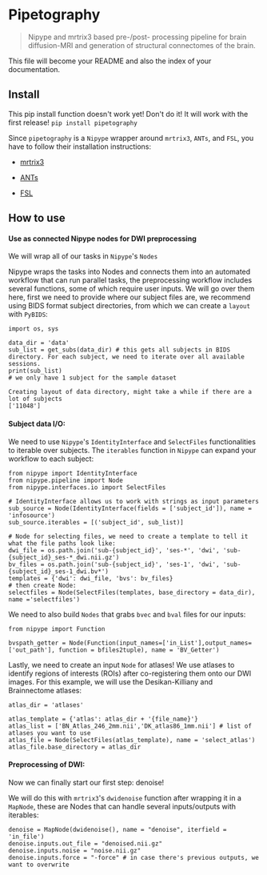 # Pipetography
> Nipype and mrtrix3 based pre-/post- processing pipeline for brain diffusion-MRI and generation of structural connectomes of the brain.


This file will become your README and also the index of your documentation.

## Install

This pip install function doesn't work yet! Don't do it! It will work with the first release!
`pip install pipetography`

Since `pipetography` is a `Nipype` wrapper around `mrtrix3`, `ANTs`, and `FSL`, you have to follow their installation instructions:    
 - [mrtrix3](https://mrtrix.readthedocs.io/en/latest/installation/before_install.html)
 
 - [ANTs](https://github.com/ANTsX/ANTs/wiki/Compiling-ANTs-on-Linux-and-Mac-OS)
     
 - [FSL](https://fsl.fmrib.ox.ac.uk/fsl/fslwiki/FslInstallation)

## How to use

#### Use as connected Nipype nodes for DWI preprocessing
We will wrap all of our tasks in `Nipype`'s `Nodes`

Nipype wraps the tasks into Nodes and connects them into an automated workflow that can run parallel tasks, the preprocessing workflow includes several functions, some of which require user inputs. We will go over them here, first we need to provide where our subject files are, we recommend using BIDS format subject directories, from which we can create a `layout` with `PyBIDS`:

```
import os, sys

data_dir = 'data'
sub_list = get_subs(data_dir) # this gets all subjects in BIDS directory. For each subject, we need to iterate over all available sessions.
print(sub_list)
# we only have 1 subject for the sample dataset
```

    Creating layout of data directory, might take a while if there are a lot of subjects
    ['11048']


#### Subject data I/O:

We need to use `Nipype`'s `IdentityInterface` and `SelectFiles` functionalities to iterable over subjects. The `iterables` function in `Nipype` can expand your workflow to each subject:

```
from nipype import IdentityInterface
from nipype.pipeline import Node
from nipype.interfaces.io import SelectFiles

# IdentityInterface allows us to work with strings as input parameters
sub_source = Node(IdentityInterface(fields = ['subject_id']), name = 'infosource')
sub_source.iterables = [('subject_id', sub_list)]

# Node for selecting files, we need to create a template to tell it what the file paths look like:
dwi_file = os.path.join('sub-{subject_id}', 'ses-*', 'dwi', 'sub-{subject_id}_ses-*_dwi.nii.gz')
bv_files = os.path.join('sub-{subject_id}', 'ses-1', 'dwi', 'sub-{subject_id}_ses-1_dwi.bv*')
templates = {'dwi': dwi_file, 'bvs': bv_files}
# then create Node:
selectfiles = Node(SelectFiles(templates, base_directory = data_dir), name ='selectfiles')
```

We need to also build `Nodes` that grabs `bvec` and `bval` files for our inputs:

```
from nipype import Function

bvspath_getter = Node(Function(input_names=['in_List'],output_names=['out_path'], function = bfiles2tuple), name = 'BV_Getter')
```

Lastly, we need to create an input `Node` for atlases! We use atlases to identify regions of interests (ROIs) after co-registering them onto our DWI images. For this example, we will use the Desikan-Killiany and Brainnectome atlases:

```
atlas_dir = 'atlases'

atlas_template = {'atlas': atlas_dir + '{file_name}'}
atlas_list = ['BN_Atlas_246_2mm.nii','DK_atlas86_1mm.nii'] # list of atlases you want to use
atlas_file = Node(SelectFiles(atlas_template), name = 'select_atlas')
atlas_file.base_directory = atlas_dir
```

#### Preprocessing of DWI:

Now we can finally start our first step: denoise!

We will do this with `mrtrix3`'s `dwidenoise` function after wrapping it in a `MapNode`, these are Nodes that can handle several inputs/outputs with iterables:

```
denoise = MapNode(dwidenoise(), name = "denoise", iterfield = 'in_file')
denoise.inputs.out_file = "denoised.nii.gz"
denoise.inputs.noise = "noise.nii.gz"
denoise.inputs.force = "-force" # in case there's previous outputs, we want to overwrite
```
